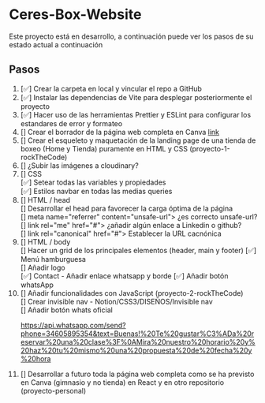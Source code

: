 # Ceres-Box-Website

Este proyecto está en desarrollo, a continuación puede ver los pasos de su estado actual a continuación

## Pasos

<ol>
<li> [✅] Crear la carpeta en local y vincular el repo a GitHub </li>
<li> [✅] Instalar las dependencias de Vite para desplegar posteriormente el proyecto </li>
<li> [✅] Hacer uso de las herramientas Prettier y ESLint para configurar los estandares de error y formateo </li>
<li> [] Crear el borrador de la página web completa en Canva <a href="https://www.canva.com/design/DAFae41XcOs/view">link</a> </li>
<li> [] Crear el esqueleto y maquetación de la landing page de una tienda de boxeo (Home y Tienda) puramente en HTML y CSS (proyecto-1-rockTheCode) </li>
<li> [] ¿Subir las imágenes a cloudinary? </li>
<li> [] CSS </li>
[✅] Setear todas las variables y propiedades <br>
[✅] Estilos navbar en todas las medias queries <br>
<li> [] HTML / head </li>
[] Desarrollar el head para favorecer la carga óptima de la página <br>
[] meta name="referrer" content="unsafe-url"> ¿es correcto unsafe-url? <br>
[] link rel="me" href="#"> ¿añadir algún enlace a Linkedin o github? <br>
[] link rel="canonical" href="#"> Establecer la URL cacnónica
<li> [] HTML / body </li>
[] Hacer un grid de los principales elementos (header, main y footer)
[✅] Menú hamburguesa <br>
[] Añadir logo <br>
[✅] Contact - Añadir enlace whatsapp y borde
[✅] Añadir botón whatsApp <br>
<li> [] Añadir funcionalidades con JavaScript (proyecto-2-rockTheCode) </li>
[] Crear invisible nav - Notion/CSS3/DISEÑOS/Invisible nav <br>
[] Añadir botón whats oficial <!--<g clip-path="url(#_clipPath_A3g8G5hPEGG2L0B6hFCxamU4cc8rfqzQ)">" -->

https://api.whatsapp.com/send?phone=34605895354&text=Buenas!%20Te%20gustar%C3%ADa%20reservar%20una%20clase%3F%0AMira%20nuestro%20horario%20y%20haz%20tu%20mismo%20una%20propuesta%20de%20fecha%20y%20hora

<li> [] Desarrollar a futuro toda la página web completa como se ha previsto en Canva (gimnasio y no tienda) en React y en otro repositorio (proyecto-personal) </li>
</ul>
